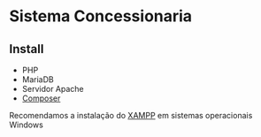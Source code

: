 # Sistema Concessionaria

## Install
* PHP
* MariaDB
* Servidor Apache
* [Composer](https://getcomposer.org/download/)

Recomendamos a instalação do [XAMPP](https://www.apachefriends.org/pt_br/download.html) em sistemas operacionais Windows
